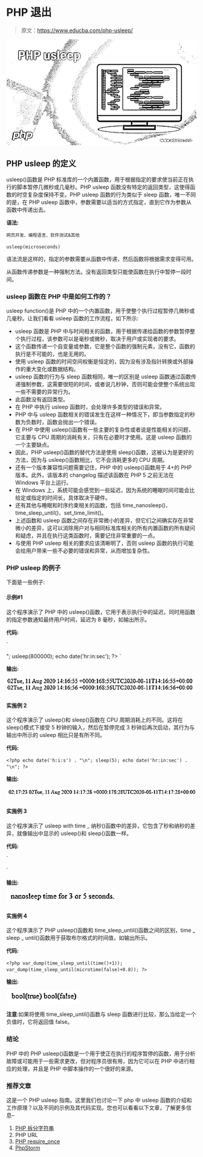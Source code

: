 # PHP 退出

> 原文：<https://www.educba.com/php-usleep/>

![PHP usleep](img/05fe6e55d1b6202f73ad5ec265b2f1e6.png)



## PHP usleep 的定义

usleep()函数是 PHP 标准库的一个内置函数，用于根据指定的要求使当前正在执行的脚本暂停几微秒或几毫秒。PHP usleep 函数没有特定的返回类型，这使得函数的时空复杂度保持不变。PHP usleep 函数的行为类似于 sleep 函数，唯一不同的是，在 PHP usleep 函数中，参数需要以适当的方式指定，直到它作为参数从函数中传递出去。

**语法:**

<small>网页开发、编程语言、软件测试&其他</small>

`usleep(microseconds)`

语法流是这样的，指定的参数需要从函数中传递，然后函数将根据需求变得可用。

从函数传递参数是一种强制方法。没有返回类型只能使函数在执行中暂停一段时间。

### usleep 函数在 PHP 中是如何工作的？

usleep function()是 PHP 中的一个内置函数，用于使整个执行过程暂停几微秒或几毫秒。让我们看看 usleep 函数的工作流程，如下所示:

*   usleep 函数是 PHP 中与时间相关的函数，用于根据传递给函数的参数暂停整个执行过程，该参数可以是毫秒或微秒，取决于用户或实现者的要求。
*   这个函数传递一个自变量或参数，它是整个函数的强制元素，没有它，函数的执行是不可能的，也是无用的。
*   使用 usleep 函数的时间空间权衡是恒定的，因为没有涉及指针转换或外部操作的重大变化或数据结构。
*   usleep 函数的行为与 sleep 函数相同，唯一的区别是 usleep 函数通过函数传递强制参数，这需要很短的时间，或者说几秒钟，否则可能会使整个系统出现一些不需要的异常行为。
*   此函数没有返回类型。
*   在 PHP 中执行 usleep 函数时，会处理许多类型的错误和异常。
*   PHP 中与 usleep 函数相关的错误发生在这样一种情况下，即当参数指定的秒数为负数时，函数会抛出一个错误。
*   在 PHP 中使用 usleep()函数有一些主要的复杂性或者说是性能相关的问题，它主要与 CPU 周期的消耗有关，只有在必要时才使用。这是 usleep 函数的一个主要缺点。
*   因此，PHP usleep()函数的替代方法是使用 sleep()函数，这被认为是更好的方法，因为与 usleep()函数相比，它不会消耗更多的 CPU 周期。
*   还有一个版本兼容性问题需要记住，PHP 中的 usleep()函数用于 4+的 PHP 版本。此外，该版本的 changelog 描述该函数在 PHP 5 之前无法在 Windows 平台上运行。
*   在 Windows 上，系统可能会感觉到一些延迟，因为系统的睡眠时间可能会比给定或指定的时间长，具体取决于硬件。
*   还有其他与睡眠和时序约束相关的函数，包括 time_nanosleep()、time_sleep_until()、set_time_limit()。
*   上述函数和 usleep 函数之间存在非常微小的差异，但它们之间确实存在非常微小的差异，这可以消除用户对与相同标准库相关的所有内置函数的所有疑问和疑虑，并且在执行这类函数时，需要记住非常重要的一点。
*   与使用 PHP usleep 相关的要求应该清晰明了，否则 usleep 函数的执行可能会给用户带来一些不必要的错误和异常，从而增加复杂性。

### PHP usleep 的例子

下面是一些例子:

#### 示例#1

这个程序演示了 PHP 中的 usleep()函数，它用于表示执行中的延迟，同时用函数的指定参数通知最终用户时间，延迟为 8 毫秒，如输出所示。

**代码:**

`<!DOCTYPE html>
<html>
<body>
<?php
echo date('hr:in:sec')
. "<br>";
usleep(800000);
echo date('hr:in:sec');
?>
</body>
</html>`

**输出:**

![PHP usleep-1.1](img/fc13aef4e4e4812271df8acf5f4749dd.png)



#### 实施例 2

这个程序演示了 usleep()和 sleep()函数在 CPU 周期消耗上的不同。这将在 sleep()模式下接受 5 秒钟的输入，然后在暂停完成 3 秒钟后再次启动，其行为与输出中所示的 usleep 相比只是有所不同。

**代码:**

`<?php
echo date('h:i:s')
. "\n";
sleep(5);
echo date('hr:in:sec')
. "\n";
?>`

**输出:**

![PHP usleep-1.2](img/f3bd884411269c68ef959876545c4327.png)



#### 实施例 3

这个程序演示了 usleep with time _ 纳秒()函数中的差异，它包含了秒和纳秒的差异，就像输出中显示的 usleep()和 sleep()函数一样。

**代码:**

`<!DOCTYPE html>
<html>
<body>
<?php
if (time_nanosleep(3,5000000) === true)
{
echo "nanosleep time for 3 or 5 seconds.";
}
?>
</body>
</html>`

**输出:**

![PHP usleep-1.3](img/6ba31f16c3075370a856930ad1f44b65.png)



#### 实施例 4

这个程序演示了 PHP usleep()函数和 time_sleep_until()函数之间的区别，time _ sleep _ until()函数用于获取布尔格式的时间值，如输出所示。

**代码:**

`<?php
var_dump(time_sleep_until(time()+1));
var_dump(time_sleep_until(microtime(false)+0.8));
?>`

**输出:**

![PHP usleep-1.4](img/5a552da862c328c4dedc506d9767d5dd.png)



**注意**:如果将使用 time_sleep_until()函数与 sleep 函数进行比较，那么当给定一个负值时，它将返回值 false。

### 结论

PHP 中的 PHP usleep()函数是一个用于使正在执行的程序暂停的函数，用于分析故障或可能用于一些需求更改，但对程序员很有用，因为它可以在 PHP 中进行相应的处理，并且是 PHP 中脚本操作的一个很好的来源。

### 推荐文章

这是一个 PHP usleep 指南。这里我们也讨论一下 php 中 usleep 函数的介绍和工作原理？以及不同的示例及其代码实现。您也可以看看以下文章，了解更多信息–

1.  [PHP 拆分字符串](https://www.educba.com/php-split-string/)
2.  PHP URL
3.  [PHP require_once](https://www.educba.com/php-require_once/)
4.  [PhpStorm](https://www.educba.com/phpstorm/)





